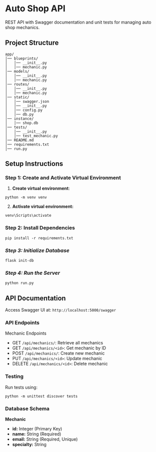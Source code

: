 # Auto Shop API

REST API with Swagger documentation and unit tests for managing auto shop mechanics.

## Project Structure

```
app/
│── blueprints/
│   │── __init__.py
│   │── mechanic.py
│── models/
│   │── __init__.py
│   │── mechanic.py
│── routes/
│   │── __init__.py
│   │── mechanic.py
│── static/
│   │── swagger.json
│   │── __init__.py
│   │── config.py
│   │── db.py
│── instance/
│   │── shop.db
│── tests/
│   │── __init__.py
│   │── test_mechanic.py
│── README.md
│── requirements.txt
│── run.py
```

## Setup Instructions

### Step 1: Create and Activate Virtual Environment

1. **Create virtual environment**:

```
python -m venv venv
```

2. **Activate virtual environment:**

```
venv\Scripts\activate
```

### **Step 2: Install Dependencies**

```
pip install -r requirements.txt
```

### **_Step 3: Initialize Database_**

```
flask init-db
```

### **_Step 4: Run the Server_**

```
python run.py
```

## **API Documentation**

Access Swagger UI at: `http://localhost:5000/swagger`

### API Endpoints

Mechanic Endpoints

- GET `/api/mechanics/`: Retrieve all mechanics
- GET `/api/mechanics/<id>`: Get mechanic by ID
- POST `/api/mechanics/`: Create new mechanic
- PUT `/api/mechanics/<id>`: Update mechanic
- DELETE `/api/mechanics/<id>`: Delete mechanic

### Testing

Run tests using:

```
python -m unittest discover tests
```

### **Database Schema**

**Mechanic**

- **id:** Integer (Primary Key)
- **name:** String (Required)
- **email:** String (Required, Unique)
- **specialty:** String
